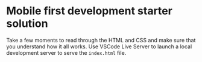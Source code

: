 # Mobile first development starter solution

Take a few moments to read through the HTML and CSS and make sure that you understand how it all works. Use VSCode Live Server to launch a local development server to serve the `index.html` file.
